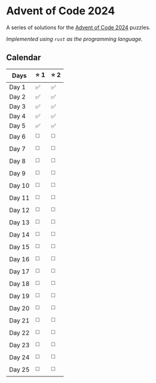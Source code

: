 # Advent of Code 2024
A series of solutions for the [Advent of Code 2024](https://adventofcode.com/) puzzles.

_Implemented using `rust` as the programming language._

## Calendar
| Days | :star: 1 | :star: 2 |
|------|----------|----------|
|Day  1|✅        |✅       |
|Day  2|✅        |✅       |
|Day  3|✅        |✅       |
|Day  4|✅        |✅       |
|Day  5|✅        |✅       |
|Day  6|◻️        |◻️       |
|Day  7|◻️        |◻️       |
|Day  8|◻️        |◻️       |
|Day  9|◻️        |◻️       |
|Day 10|◻️        |◻️       |
|Day 11|◻️        |◻️       |
|Day 12|◻️        |◻️       |
|Day 13|◻️        |◻️       |
|Day 14|◻️        |◻️       |
|Day 15|◻️        |◻️       |
|Day 16|◻️        |◻️       |
|Day 17|◻️        |◻️       |
|Day 18|◻️        |◻️       |
|Day 19|◻️        |◻️       |
|Day 20|◻️        |◻️       |
|Day 21|◻️        |◻️       |
|Day 22|◻️        |◻️       |
|Day 23|◻️        |◻️       |
|Day 24|◻️        |◻️       |
|Day 25|◻️        |◻️       |
